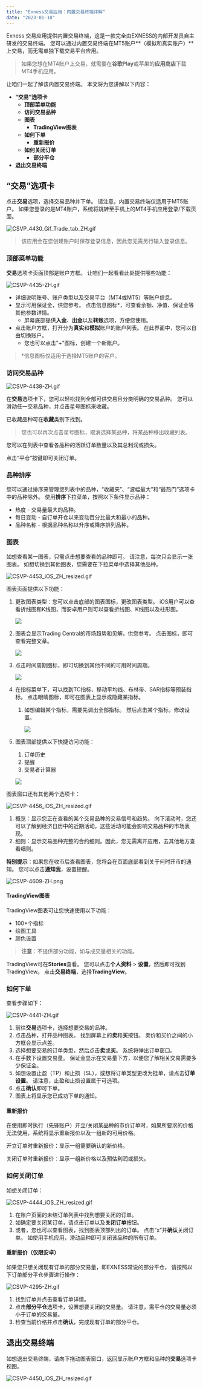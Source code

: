 ```yaml
---
title: "Exness交易应用：内置交易终端详解"
date: "2023-01-10"
---
```


Exness 交易应用提供内置交易终端，这是一款完全由EXNESS的内部开发员自主研发的交易终端。 您可以通过内置交易终端在MT5账户**（模拟和真实账户）**上交易，而无需单独下载交易平台应用。

> 如果您想在MT4账户上交易，就需要在**谷歌Play**或苹果的**应用商店**下载MT4手机应用。

让咱们一起了解该内置交易终端。 本文将为您讲解以下内容：

- **“交易”选项卡**
    - **顶部菜单功能**
    - **访问交易品种**
    - **图表**
        - **TradingView图表**
    - **如何下单**
        - **重新报价**
    - **如何关闭订单**
        - **部分平仓**
- **退出交易终端**

## “交易”选项卡

点击**交易**选项，选择交易品种并下单。 请注意，内置交易终端仅适用于MT5账户。 如果您登录的是MT4账户，系统将跳转至手机上的MT4手机应用登录/下载页面。

![CSVP_4430_Gif_Trade_tab_ZH.gif](https://cdn.jsdelivr.net/gh/jarlin8/OSS@main/exhelp/CSVP_4430_Gif_Trade_tab_ZH.gif)

> 该应用会在您创建账户时保存登录信息，因此您无需另行输入登录信息。

### 顶部菜单功能

**交易**选项卡页面顶部是账户方框。 让咱们一起看看此处提供哪些功能：

![CSVP-4435-ZH.gif](https://cdn.jsdelivr.net/gh/jarlin8/OSS@main/exhelp/CSVP-4435-ZH.gif)

- 详细说明账号、账户类型以及交易平台（MT4或MT5）等账户信息。
- 显示可用保证金，供您参考。 点击信息图标*，可查看余额、净值、保证金等其他参数详情。
    - 屏幕底部提供**入金**、**出金**以及**转账**选项，方便您使用。
- 点击账户方框，打开分为**真实**和**模拟**账户的账户列表。 在此界面中，您可以自由切换账户。
    - 您也可以点击"+"图标，创建一个新账户。

> *信息图标仅适用于选择MT5账户的客户。

### 访问交易品种

![CSVP-4438-ZH.gif](https://cdn.jsdelivr.net/gh/jarlin8/OSS@main/exhelp/CSVP-4438-ZH.gif)

在**交易**选项卡下，您可以轻松找到全部可供交易且分类明确的交易品种。 您可以滑动任一交易品种，并点击星号图标来收藏。

已收藏品种可在**收藏**类别下找到。

> 您也可以再次点击星号图标，取消选择某品种，将某品种移出收藏列表。

您可以在列表中查看各品种的活跃订单数量以及其总利润或损失。

点击“平仓”按键即可关闭订单。

### 品种排序

您可以通过排序来管理您列表中的品种，“收藏夹”、“波幅最大”和“最热门”选项卡中的品种除外。 使用**排序**下拉菜单，按照以下条件显示品种：

- 热度 - 交易量最大的品种。
- 每日变动 - 自订单开仓以来变动百分比最大和最小的品种。
- 品种名称 - 根据品种名称以升序或降序排列品种。

### 图表

如想查看某一图表，只需点击想要查看的品种即可。 请注意，每次只会显示一张图表。 如想切换到其他图表，您需要在下拉菜单中选择其他品种。

![CSVP-4453_iOS_ZH_resized.gif](https://cdn.jsdelivr.net/gh/jarlin8/OSS@main/exhelp/CSVP-4453_iOS_ZH_resized.gif)

图表页面提供以下功能：

1. 更改图表类型：您可以点击底部的图表图标，更改图表类型。 iOS用户可以查看折线图和K线图，而安卓用户则可以查看折线图、K线图以及柱形图。  
    
    ![](https://cdn.jsdelivr.net/gh/jarlin8/OSS@main/exhelp/)
    
2. 图表会显示Trading Central的市场趋势和见解，供您参考。 点击图标，即可查看完整文章。  
    
    ![](https://cdn.jsdelivr.net/gh/jarlin8/OSS@main/exhelp/)
    
3. 点击时间周期图标，即可切换到其他不同的可用时间周期。  
    
    ![](https://cdn.jsdelivr.net/gh/jarlin8/OSS@main/exhelp/)
    
4. 在指标菜单下，可以找到TC指标、移动平均线、布林带、SAR指标等预装指标。 点击眼睛图标，即可在图表上显示或隐藏某指标。
    1. 如想编辑某个指标，需要先调出全部指标。 然后点击某个指标，修改设置。  
        
        ![](https://cdn.jsdelivr.net/gh/jarlin8/OSS@main/exhelp/)
        
5. 图表顶部提供以下快捷访问功能：
    
    1. 订单历史
    2. 提醒
    3. 交易者计算器
    
      
    
    ![](https://cdn.jsdelivr.net/gh/jarlin8/OSS@main/exhelp/)
    

图表窗口还有其他两个选项卡：

![CSVP-4456_iOS_ZH_resized.gif](https://cdn.jsdelivr.net/gh/jarlin8/OSS@main/exhelp/CSVP-4456_iOS_ZH_resized.gif)

1. 概览：显示您正在查看的某个交易品种的交易信号和趋势。 向下滚动时，您还可以了解到经济日历中的近期活动，这些活动可能会影响交易品种的市场表现。
2. 细则：显示交易品种完整的合约细则。因此，您无需离开应用，去其他地方查看细则。

**特别提示**：如果您在收市后查看图表，您将会在页面底部看到关于何时开市的通知。 您可以点击**通知我**，设置提醒。

![CSVP-4609-ZH.png](https://cdn.jsdelivr.net/gh/jarlin8/OSS@main/exhelp/CSVP-4609-ZH.png)

#### TradingView图表

TradingView图表可让您快速使用以下功能：

- 100+个指标
- 绘图工具
- 颜色设置

> **注意**：不提供部分功能，如与成交量相关的功能。

TradingView可在**Stories**查看。 您可以点击**个人资料** > **设置**，然后即可找到TradingView。 点击**交易终端**，选择**TradingView**。

### 如何下单

查看步骤如下：

![CSVP-4441-ZH.gif](https://cdn.jsdelivr.net/gh/jarlin8/OSS@main/exhelp/CSVP-4441-ZH.gif)

1. 前往**交易**选项卡，选择想要交易的品种。
2. 点击品种，打开品种图表。 找到屏幕上的**卖**和**买**按钮。 卖价和买价之间的小方框会显示点差。
3. 选择想要交易的订单类型，然后点击**卖**或**买**。 系统将弹出订单窗口。
4. 在手数下设置交易量。 保证金显示在交易量下方，以便您了解相关交易需要多少保证金。
5. 如想设置止盈（TP）和止损（SL），或想将订单类型更改为挂单，请点击**订单设置**。 请注意，止盈和止损设置属于可选项。
6. 点击**确认**即可下单。
7. 图表上将显示您已成功下单的通知。

#### **重新报价**

在使用即时执行（先锋账户）开立/关闭某品种的市价订单时，如果所要求的价格无法使用，系统将显示重新报价以及一组新的可用价格。

开立订单时重新报价：显示一组需要确认的新价格。

关闭订单时重新报价：显示一组新价格以及预估利润或损失。

### 如何关闭订单

如想关闭订单：

![CSVP-4444_iOS_ZH_resized.gif](https://cdn.jsdelivr.net/gh/jarlin8/OSS@main/exhelp/CSVP-4444_iOS_ZH_resized.gif)

1. 在账户页面的未结订单列表中找到想要关闭的订单。
2. 如确定要关闭某订单，请点击订单以及**关闭订单**按钮。
3. 或者，您也可以查看图表，找到图表顶部列出的订单。 点击“x”并**确认**关闭订单。 如使用手机应用，滑动品种即可关闭该品种的所有订单。

#### **重新报价（仅限安卓）**

如果您只想关闭现有订单的部分交易量，即EXNESS常说的部分平仓， 请按照以下订单部分平仓步骤进行操作：

![CSVP-4295-ZH.gif](https://cdn.jsdelivr.net/gh/jarlin8/OSS@main/exhelp/CSVP-4295-ZH.gif)

1. 找到订单并点击查看订单详情。
2. 点击**部分平仓**选项卡，设置想要关闭的交易量。 请注意，需平仓的交易量必须小于订单的交易量。
3. 检查当前价格并点击**确认**，完成现有订单的部分平仓。

## 退出交易终端

如想退出交易终端，请向下拖动图表窗口，返回显示账户方框和品种的**交易**选项卡视图。

![CSVP-4450_iOS_ZH_resized.gif](https://cdn.jsdelivr.net/gh/jarlin8/OSS@main/exhelp/CSVP-4450_iOS_ZH_resized.gif)
